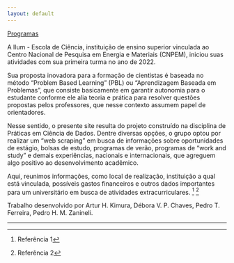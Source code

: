 ```yaml
---
layout: default
---
```


[Programas](./programas.md)

A Ilum - Escola de Ciência, instituição de ensino superior vinculada ao Centro Nacional de Pesquisa em Energia e Materiais (CNPEM), iniciou suas atividades com sua primeira turma no ano de 2022.

Sua proposta inovadora para a formação de cientistas é baseada no método “Problem Based Learning” (PBL) ou “Aprendizagem Baseada em Problemas”, que consiste basicamente em garantir autonomia para o estudante conforme ele alia teoria e prática para resolver questões propostas pelos professores, que nesse contexto assumem papel de orientadores.

Nesse sentido, o presente site resulta do projeto construído na disciplina de Práticas em Ciência de Dados. Dentre diversas opções, o grupo optou por realizar um “web scraping” em busca de informações sobre oportunidades de estágio, bolsas de estudo, programas de verão, programas de “work and study” e demais experiências, nacionais e internacionais, que agreguem algo positivo ao desenvolvimento acadêmico.

Aqui, reunimos informações, como local de realização, instituição a qual está vinculada, possíveis gastos financeiros e outros dados importantes para um universitário em busca de atividades extracurriculares. [^1] [^2]

Trabalho desenvolvido por Artur H. Kimura, Débora V. P. Chaves, Pedro T. Ferreira, Pedro H. M. Zanineli.

---

[^1]: Referência 1
[^2]: Referência 2
